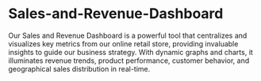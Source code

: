 # Sales-and-Revenue-Dashboard
Our Sales and Revenue Dashboard is a powerful tool that centralizes and visualizes key metrics from our online retail store, providing invaluable insights to guide our business strategy. With dynamic graphs and charts, it illuminates revenue trends, product performance, customer behavior, and geographical sales distribution in real-time.

